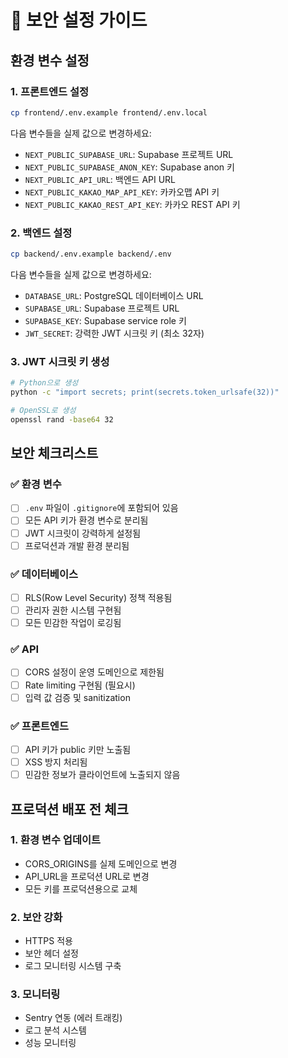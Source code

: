 # 🔐 보안 설정 가이드

## 환경 변수 설정

### 1. 프론트엔드 설정
```bash
cp frontend/.env.example frontend/.env.local
```

다음 변수들을 실제 값으로 변경하세요:

- `NEXT_PUBLIC_SUPABASE_URL`: Supabase 프로젝트 URL
- `NEXT_PUBLIC_SUPABASE_ANON_KEY`: Supabase anon 키
- `NEXT_PUBLIC_API_URL`: 백엔드 API URL
- `NEXT_PUBLIC_KAKAO_MAP_API_KEY`: 카카오맵 API 키
- `NEXT_PUBLIC_KAKAO_REST_API_KEY`: 카카오 REST API 키

### 2. 백엔드 설정
```bash
cp backend/.env.example backend/.env
```

다음 변수들을 실제 값으로 변경하세요:

- `DATABASE_URL`: PostgreSQL 데이터베이스 URL
- `SUPABASE_URL`: Supabase 프로젝트 URL
- `SUPABASE_KEY`: Supabase service role 키
- `JWT_SECRET`: 강력한 JWT 시크릿 키 (최소 32자)

### 3. JWT 시크릿 키 생성
```bash
# Python으로 생성
python -c "import secrets; print(secrets.token_urlsafe(32))"

# OpenSSL로 생성
openssl rand -base64 32
```

## 보안 체크리스트

### ✅ 환경 변수
- [ ] `.env` 파일이 `.gitignore`에 포함되어 있음
- [ ] 모든 API 키가 환경 변수로 분리됨
- [ ] JWT 시크릿이 강력하게 설정됨
- [ ] 프로덕션과 개발 환경 분리됨

### ✅ 데이터베이스
- [ ] RLS(Row Level Security) 정책 적용됨
- [ ] 관리자 권한 시스템 구현됨
- [ ] 모든 민감한 작업이 로깅됨

### ✅ API
- [ ] CORS 설정이 운영 도메인으로 제한됨
- [ ] Rate limiting 구현됨 (필요시)
- [ ] 입력 값 검증 및 sanitization

### ✅ 프론트엔드
- [ ] API 키가 public 키만 노출됨
- [ ] XSS 방지 처리됨
- [ ] 민감한 정보가 클라이언트에 노출되지 않음

## 프로덕션 배포 전 체크

### 1. 환경 변수 업데이트
- CORS_ORIGINS를 실제 도메인으로 변경
- API_URL을 프로덕션 URL로 변경
- 모든 키를 프로덕션용으로 교체

### 2. 보안 강화
- HTTPS 적용
- 보안 헤더 설정
- 로그 모니터링 시스템 구축

### 3. 모니터링
- Sentry 연동 (에러 트래킹)
- 로그 분석 시스템
- 성능 모니터링